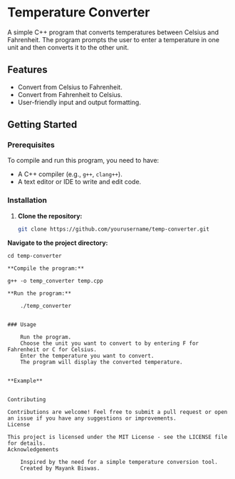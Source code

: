 # Temperature Converter

A simple C++ program that converts temperatures between Celsius and Fahrenheit. The program prompts the user to enter a temperature in one unit and then converts it to the other unit.

## Features

- Convert from Celsius to Fahrenheit.
- Convert from Fahrenheit to Celsius.
- User-friendly input and output formatting.

## Getting Started

### Prerequisites

To compile and run this program, you need to have:

- A C++ compiler (e.g., `g++`, `clang++`).
- A text editor or IDE to write and edit code.

### Installation

1. **Clone the repository:**

   ```bash
   git clone https://github.com/yourusername/temp-converter.git
   ```

**Navigate to the project directory:**

```
cd temp-converter
```

```
**Compile the program:**

```

```
g++ -o temp_converter temp.cpp
```

```
**Run the program:**

```

```
    ./temp_converter
```

```

### Usage

    Run the program.
    Choose the unit you want to convert to by entering F for Fahrenheit or C for Celsius.
    Enter the temperature you want to convert.
    The program will display the converted temperature.


**Example**


Contributing

Contributions are welcome! Feel free to submit a pull request or open an issue if you have any suggestions or improvements.
License

This project is licensed under the MIT License - see the LICENSE file for details.
Acknowledgements

    Inspired by the need for a simple temperature conversion tool.
    Created by Mayank Biswas.
```
